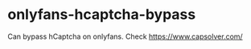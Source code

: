 # onlyfans-hcaptcha-bypass
Can bypass hCaptcha on onlyfans. Check https://www.capsolver.com/ 






